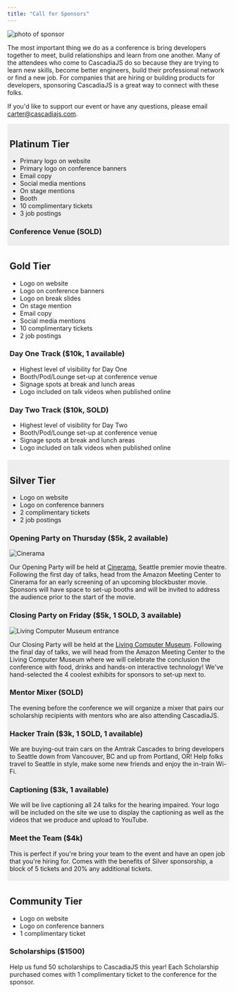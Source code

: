 ```yaml
---
title: "Call for Sponsors"
---
```

![photo of sponsor](/cjs2016-sponsor.jpg)

The most important thing we do as a conference is bring developers together to meet, build relationships and learn from one another. Many of the attendees who come to CascadiaJS do so because they are trying to learn new skills, become better engineers, build their professional network or find a new job. For companies that are hiring or building products for developers, sponsoring CascadiaJS is a great way to connect with these folks.

If you'd like to support our event or have any questions, please email carter@cascadiajs.com.

<div style="background-color:#eee;padding:5px;">

## Platinum Tier

* Primary logo on website
* Primary logo on conference banners
* Email copy
* Social media mentions
* On stage mentions
* Booth
* 10 complimentary tickets
* 3 job postings

### Conference Venue (SOLD)
</div>
<div style="padding:5px;">

## Gold Tier

* Logo on website
* Logo on conference banners
* Logo on break slides
* On stage mention
* Email copy
* Social media mentions
* 10 complimentary tickets
* 2 job postings

### Day One Track ($10k, 1 available)

* Highest level of visibility for Day One
* Booth/Pod/Lounge set-up at conference venue
* Signage spots at break and lunch areas
* Logo included on talk videos when published online

### Day Two Track ($10k, SOLD)

* Highest level of visibility for Day Two
* Booth/Pod/Lounge set-up at conference venue
* Signage spots at break and lunch areas
* Logo included on talk videos when published online

</div>

<div style="background-color:#eee;padding:5px;">

## Silver Tier

* Logo on website
* Logo on conference banners
* 2 complimentary tickets
* 2 job postings

### Opening Party on Thursday ($5k, 2 available)

<img src="/cinerama.jpg" alt="Cinerama"/>

Our Opening Party will be held at [Cinerama](https://cinerama.com/), Seattle premier movie theatre. Following the first day of talks, head from the Amazon Meeting Center to Cinerama for an early screening of an upcoming blockbuster movie. Sponsors will have space to set-up booths and will be invited to address the audience prior to the start of the movie. 

### Closing Party on Friday ($5k, 1 SOLD, 3 available)

<img src="/livingcomputers.jpg" alt="Living Computer Museum entrance"/>

Our Closing Party will be held at the [Living Computer Museum](https://livingcomputers.org). Following the final day of talks, we will head from the Amazon Meeting Center to the Living Computer Museum where we will celebrate the conclusion the conference with food, drinks and hands-on interactive technology! We've hand-selected the 4 coolest exhibits for sponsors to set-up next to.

### Mentor Mixer (SOLD)

The evening before the conference we will organize a mixer that pairs our scholarship recipients with mentors who are also attending CascadiaJS.

### Hacker Train ($3k, 1 SOLD, 1 available)

We are buying-out train cars on the Amtrak Cascades to bring developers to Seattle down from Vancouver, BC and up from Portland, OR! Help folks travel to Seattle in style, make some new friends and enjoy the in-train Wi-Fi.

### Captioning ($3k, 1 available)

We will be live captioning all 24 talks for the hearing impaired. Your logo will be included on the site we use to display the captioning as well as the videos that we produce and upload to YouTube. 

### Meet the Team ($4k)

This is perfect if you're bring your team to the event and have an open job that you're hiring for. Comes with the benefits of Silver sponsorship, a block of 5 tickets and 20% any additional tickets.

</div>

<div style="padding:5px;">

## Community Tier

* Logo on website
* Logo on conference banners
* 1 complimentary ticket

### Scholarships ($1500)

Help us fund 50 scholarships to CascadiaJS this year! Each Scholarship purchased comes with 1 complimentary ticket to the conference for the sponsor.

</div>